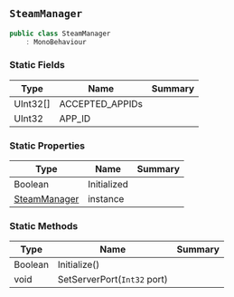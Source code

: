 ## `SteamManager`

```csharp
public class SteamManager
    : MonoBehaviour

```

### Static Fields

| Type | Name | Summary | 
| --- | --- | --- | 
| UInt32[] | ACCEPTED_APPIDs |  | 
| UInt32 | APP_ID |  | 


### Static Properties

| Type | Name | Summary | 
| --- | --- | --- | 
| Boolean | Initialized |  | 
| [SteamManager](./SteamManager.md) | instance |  | 


### Static Methods

| Type | Name | Summary | 
| --- | --- | --- | 
| Boolean | Initialize() |  | 
| void | SetServerPort(`Int32` port) |  | 


